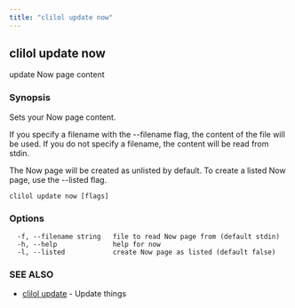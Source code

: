```yaml
---
title: "clilol update now"
---
```

## clilol update now

update Now page content

### Synopsis

Sets your Now page content.

If you specify a filename with the --filename flag, the content of the file
will be used. If you do not specify a filename, the content will be read
from stdin.

The Now page will be created as unlisted by default. To create a listed
Now page, use the --listed flag.

```
clilol update now [flags]
```

### Options

```
  -f, --filename string   file to read Now page from (default stdin)
  -h, --help              help for now
  -l, --listed            create Now page as listed (default false)
```

### SEE ALSO

* [clilol update](clilol_update.md)	 - Update things
